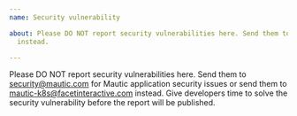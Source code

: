 ```yaml
---
name: Security vulnerability

about: Please DO NOT report security vulnerabilities here. Send them to security@mautic.com for Mautic application security issues or send them to mautic-k8s@facetinteractive.com
  instead.

---
```


Please DO NOT report security vulnerabilities here. Send them to security@mautic.com for Mautic application security issues or send them to mautic-k8s@facetinteractive.com instead. Give developers time to solve the security vulnerability before the report will be published.
